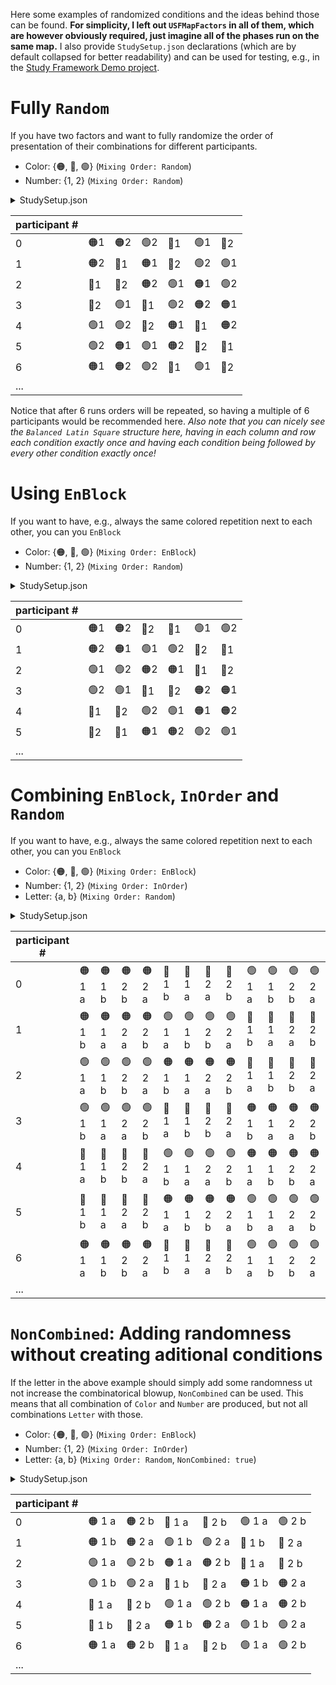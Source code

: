Here some examples of randomized conditions and the ideas behind those can be found. **For simplicity, I left out ``USFMapFactors`` in all of them, which are however obviously required, just imagine all of the phases run on the same map.**
I also provide ``StudySetup.json`` declarations (which are by default collapsed for better readability) and can be used for testing, e.g., in the [Study Framework Demo project](https://git-ce.rwth-aachen.de/vr-vis/VR-Group/unreal-development/demos/study-framework-demo).

# Fully ``Random``
If you have two factors and want to fully randomize the order of presentation of their combinations for different participants. <br>
* Color: {🟠, 🔵, 🟢} (``Mixing Order: Random``)
* Number: {1, 2} (``Mixing Order: Random``)

<p>
<details>
<summary>StudySetup.json</summary>

```
{
	"Phases": [
		{
			"Name": "Study",
			"Factors": [
				{
					"FactorName": "Map",
					"Levels": [
						"/Game/Maps/StudyMap1"
					],
					"MixingOrder": "RandomOrder",
					"Type": "Within",
					"NonCombined": false,
					"MapFactor": true
				},
				{
					"FactorName": "TextColor",
					"Levels": [
						"Orange",
						"Blue",
						"Green"
					],
					"MixingOrder": "RandomOrder",
					"Type": "Within",
					"NonCombined": false
				},
				{
					"FactorName": "Number",
					"Levels": [
						"1",
						"2"
					],
					"MixingOrder": "RandomOrder",
					"Type": "Within",
					"NonCombined": false
				}
			],
			"Dependent Variables": [
				{
					"Name": "Visibility",
					"Required": true
				},
				{
					"Name": "OtherData",
					"Required": false
				}
			],
			"Number Of Repetitions": 1,
			"TypeOfRepetition": "SameOrder"
		}
	],
	"PhasesToOrderRandomize": [],
	"FadeConfig":
	{
		"StartFadedOut": true,
		"FadeDuration": 2,
		"FadeOutDuration": 1,
		"FadeColor": "(R=0.000000,G=0.000000,B=0.000000,A=1.000000)"
	},
	"ExperimenterViewConfig":
	{
		"ShowHUD": true,
		"ShowConditionsPanelByDefault": false,
		"ShowExperimenterViewInSecondWindow": false,
		"SecondWindowSizeX": 1920,
		"SecondWindowSizeY": 1080,
		"SecondWindowPosX": 1920,
		"SecondWindowPosY": 0
	},
	"UseGazeTracker": "NotTracking"
}
```
</details>
</p>


| participant # |  |  |  |  |  |  |
| --- | --- | --- | --- | --- | --- | --- |
| 0 | 🟠1 | 🟠2 | 🟢2 | 🔵1 | 🟢1 | 🔵2 |
| 1 | 🟠2 | 🔵1 | 🟠1 | 🔵2 | 🟢2 | 🟢1 |
| 2 | 🔵1 | 🔵2 | 🟠2 | 🟢1 | 🟠1 | 🟢2 |
| 3 | 🔵2 | 🟢1 | 🔵1 | 🟢2 | 🟠2 | 🟠1 |
| 4 | 🟢1 | 🟢2 | 🔵2 | 🟠1 | 🔵1 | 🟠2 |
| 5 | 🟢2 | 🟠1 | 🟢1 | 🟠2 | 🔵2 | 🔵1 |
| 6 | 🟠1 | 🟠2 | 🟢2 | 🔵1 | 🟢1 | 🔵2 |
| ... |

Notice that after 6 runs orders will be repeated, so having a multiple of 6 participants would be recommended here. *Also note that you can nicely see the ``Balanced Latin Square`` structure here, having in each column and row each condition exactly once and having each condition being followed by every other condition exactly once!*

# Using ``EnBlock``
If you want to have, e.g., always the same colored repetition next to each other, you can you ``EnBlock``

* Color: {🟠, 🔵, 🟢} (``Mixing Order: EnBlock``)
* Number: {1, 2} (``Mixing Order: Random``)

<p>
<details>
<summary>StudySetup.json</summary>

```
{
	"Phases": [
		{
			"Name": "Study",
			"Factors": [
				{
					"FactorName": "Map",
					"Levels": [
						"/Game/Maps/StudyMap1"
					],
					"MixingOrder": "RandomOrder",
					"Type": "Within",
					"NonCombined": false,
					"MapFactor": true
				},
				{
					"FactorName": "TextColor",
					"Levels": [
						"Orange",
						"Blue",
						"Green"
					],
					"MixingOrder": "EnBlock",
					"Type": "Within",
					"NonCombined": false
				},
				{
					"FactorName": "Number",
					"Levels": [
						"1",
						"2"
					],
					"MixingOrder": "RandomOrder",
					"Type": "Within",
					"NonCombined": false
				}
			],
			"Dependent Variables": [
				{
					"Name": "Visibility",
					"Required": true
				},
				{
					"Name": "OtherData",
					"Required": false
				}
			],
			"Number Of Repetitions": 1,
			"TypeOfRepetition": "SameOrder"
		}
	],
	"PhasesToOrderRandomize": [],
	"FadeConfig":
	{
		"StartFadedOut": true,
		"FadeDuration": 2,
		"FadeOutDuration": 1,
		"FadeColor": "(R=0.000000,G=0.000000,B=0.000000,A=1.000000)"
	},
	"ExperimenterViewConfig":
	{
		"ShowHUD": true,
		"ShowConditionsPanelByDefault": false,
		"ShowExperimenterViewInSecondWindow": false,
		"SecondWindowSizeX": 1920,
		"SecondWindowSizeY": 1080,
		"SecondWindowPosX": 1920,
		"SecondWindowPosY": 0
	},
	"UseGazeTracker": "NotTracking"
}
```
</details>
</p>

| participant # |  |  |  |  |  |  |
| --- | --- | --- | --- | --- | --- | --- |
| 0 | 🟠1 | 🟠2 | 🔵2 | 🔵1 | 🟢1 | 🟢2 |
| 1 | 🟠2 | 🟠1 | 🟢1 | 🟢2 | 🔵2 | 🔵1 |
| 2 | 🟢1 | 🟢2 | 🟠2 | 🟠1 | 🔵1 | 🔵2 |
| 3 | 🟢2 | 🟢1 | 🔵1 | 🔵2 | 🟠2 | 🟠1 |
| 4 | 🔵1 | 🔵2 | 🟢2 | 🟢1 | 🟠1 | 🟠2 |
| 5 | 🔵2 | 🔵1 | 🟠1 | 🟠2 | 🟢2 | 🟢1 |
| ... |


# Combining ``EnBlock``, ``InOrder`` and ``Random``
If you want to have, e.g., always the same colored repetition next to each other, you can you ``EnBlock``

* Color: {🟠, 🔵, 🟢} (``Mixing Order: EnBlock``)
* Number: {1, 2} (``Mixing Order: InOrder``)
* Letter: {a, b} (``Mixing Order: Random``)

<p>
<details>
<summary>StudySetup.json</summary>

```
{
	"Phases": [
		{
			"Name": "Study",
			"Factors": [
				{
					"FactorName": "Map",
					"Levels": [
						"/Game/Maps/StudyMap1"
					],
					"MixingOrder": "RandomOrder",
					"Type": "Within",
					"NonCombined": false,
					"MapFactor": true
				},
				{
					"FactorName": "TextColor",
					"Levels": [
						"Orange",
						"Blue",
						"Green"
					],
					"MixingOrder": "EnBlock",
					"Type": "Within",
					"NonCombined": false
				},
				{
					"FactorName": "letter",
					"Levels": [
						"a",
						"b"
					],
					"MixingOrder": "RandomOrder",
					"Type": "Within",
					"NonCombined": false
				},
				{
					"FactorName": "Number",
					"Levels": [
						"1",
						"2"
					],
					"MixingOrder": "InOrder",
					"Type": "Within",
					"NonCombined": false
				}
			],
			"Dependent Variables": [
				{
					"Name": "Visibility",
					"Required": true
				},
				{
					"Name": "OtherData",
					"Required": false
				}
			],
			"Number Of Repetitions": 1,
			"TypeOfRepetition": "SameOrder"
		}
	],
	"PhasesToOrderRandomize": [],
	"FadeConfig":
	{
		"StartFadedOut": true,
		"FadeDuration": 2,
		"FadeOutDuration": 1,
		"FadeColor": "(R=0.000000,G=0.000000,B=0.000000,A=1.000000)"
	},
	"ExperimenterViewConfig":
	{
		"ShowHUD": true,
		"ShowConditionsPanelByDefault": false,
		"ShowExperimenterViewInSecondWindow": false,
		"SecondWindowSizeX": 1920,
		"SecondWindowSizeY": 1080,
		"SecondWindowPosX": 1920,
		"SecondWindowPosY": 0
	},
	"UseGazeTracker": "NotTracking"
}
```
</details>
</p>

| participant # |  |  |  |  |  |  |  |  |  |  |  |  |
| --- | --- | --- | --- | --- | --- | --- | --- | --- | --- | --- | --- | --- |
| 0 | 🟠 1 a | 🟠 1 b | 🟠 2 b | 🟠 2 a | 🔵 1 b | 🔵 1 a | 🔵 2 a | 🔵 2 b | 🟢 1 a | 🟢 1 b | 🟢 2 b | 🟢 2 a |
| 1 | 🟠 1 b | 🟠 1 a | 🟠 2 a | 🟠 2 b | 🟢 1 a | 🟢 1 b | 🟢 2 b | 🟢 2 a | 🔵 1 b | 🔵 1 a | 🔵 2 a | 🔵 2 b |
| 2 | 🟢 1 a | 🟢 1 b | 🟢 2 b | 🟢 2 a | 🟠 1 b | 🟠 1 a | 🟠 2 a | 🟠 2 b | 🔵 1 a | 🔵 1 b | 🔵 2 b | 🔵 2 a |
| 3 | 🟢 1 b | 🟢 1 a | 🟢 2 a | 🟢 2 b | 🔵 1 a | 🔵 1 b | 🔵 2 b | 🔵 2 a | 🟠 1 b | 🟠 1 a | 🟠 2 a | 🟠 2 b |
| 4 | 🔵 1 a | 🔵 1 b | 🔵 2 b | 🔵 2 a | 🟢 1 b | 🟢 1 a | 🟢 2 a | 🟢 2 b | 🟠 1 a | 🟠 1 b | 🟠 2 b | 🟠 2 a |
| 5 | 🔵 1 b | 🔵 1 a | 🔵 2 a | 🔵 2 b | 🟠 1 a | 🟠 1 b | 🟠 2 b | 🟠 2 a | 🟢 1 b | 🟢 1 a | 🟢 2 a | 🟢 2 b |
| 6 | 🟠 1 a | 🟠 1 b | 🟠 2 b | 🟠 2 a | 🔵 1 b | 🔵 1 a | 🔵 2 a | 🔵 2 b | 🟢 1 a | 🟢 1 b | 🟢 2 b | 🟢 2 a |
| ... |

# ``NonCombined``: Adding randomness without creating aditional conditions
If the letter in the above example should simply add some randomness ut not increase the combinatorical blowup, ``NonCombined`` can be used. This means that all combination of ``Color`` and ``Number`` are produced, but not all combinations ``Letter`` with those.

* Color: {🟠, 🔵, 🟢} (``Mixing Order: EnBlock``)
* Number: {1, 2} (``Mixing Order: InOrder``)
* Letter: {a, b} (``Mixing Order: Random``, ``NonCombined: true``)

<p>
<details>
<summary>StudySetup.json</summary>

```
{
	"Phases": [
		{
			"Name": "Study",
			"Factors": [
				{
					"FactorName": "Map",
					"Levels": [
						"/Game/Maps/StudyMap1"
					],
					"MixingOrder": "RandomOrder",
					"Type": "Within",
					"NonCombined": false,
					"MapFactor": true
				},
				{
					"FactorName": "TextColor",
					"Levels": [
						"Orange",
						"Blue",
						"Green"
					],
					"MixingOrder": "EnBlock",
					"Type": "Within",
					"NonCombined": false
				},
				{
					"FactorName": "letter",
					"Levels": [
						"a",
						"b"
					],
					"MixingOrder": "RandomOrder",
					"Type": "Within",
					"NonCombined": true
				},
				{
					"FactorName": "Number",
					"Levels": [
						"1",
						"2"
					],
					"MixingOrder": "InOrder",
					"Type": "Within",
					"NonCombined": false
				}
			],
			"Dependent Variables": [
				{
					"Name": "Visibility",
					"Required": true
				},
				{
					"Name": "OtherData",
					"Required": false
				}
			],
			"Number Of Repetitions": 1,
			"TypeOfRepetition": "SameOrder"
		}
	],
	"PhasesToOrderRandomize": [],
	"FadeConfig":
	{
		"StartFadedOut": true,
		"FadeDuration": 2,
		"FadeOutDuration": 1,
		"FadeColor": "(R=0.000000,G=0.000000,B=0.000000,A=1.000000)"
	},
	"ExperimenterViewConfig":
	{
		"ShowHUD": true,
		"ShowConditionsPanelByDefault": false,
		"ShowExperimenterViewInSecondWindow": false,
		"SecondWindowSizeX": 1920,
		"SecondWindowSizeY": 1080,
		"SecondWindowPosX": 1920,
		"SecondWindowPosY": 0
	},
	"UseGazeTracker": "NotTracking"
}
```
</details>
</p>

| participant # |  |  |  |  |  |  |
| --- | --- | --- | --- | --- | --- | --- |
| 0 | 🟠 1 a | 🟠 2 b | 🔵 1 a | 🔵 2 b | 🟢 1 a | 🟢 2 b |
| 1 | 🟠 1 b | 🟠 2 a | 🟢 1 b | 🟢 2 a | 🔵 1 b | 🔵 2 a |
| 2 | 🟢 1 a | 🟢 2 b | 🟠 1 a | 🟠 2 b | 🔵 1 a | 🔵 2 b |
| 3 | 🟢 1 b | 🟢 2 a | 🔵 1 b | 🔵 2 a | 🟠 1 b | 🟠 2 a |
| 4 | 🔵 1 a | 🔵 2 b | 🟢 1 a | 🟢 2 b | 🟠 1 a | 🟠 2 b |
| 5 | 🔵 1 b | 🔵 2 a | 🟠 1 b | 🟠 2 a | 🟢 1 b | 🟢 2 a |
| 6 | 🟠 1 a | 🟠 2 b | 🔵 1 a | 🔵 2 b | 🟢 1 a | 🟢 2 b |
| ... |